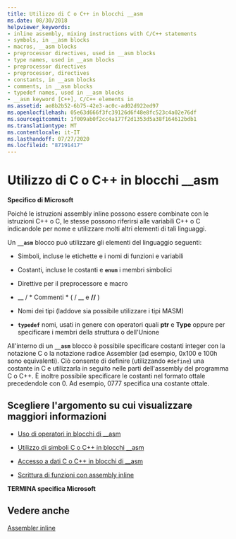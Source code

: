 ```yaml
---
title: Utilizzo di C o C++ in blocchi __asm
ms.date: 08/30/2018
helpviewer_keywords:
- inline assembly, mixing instructions with C/C++ statements
- symbols, in __asm blocks
- macros, __asm blocks
- preprocessor directives, used in __asm blocks
- type names, used in __asm blocks
- preprocessor directives
- preprocessor, directives
- constants, in __asm blocks
- comments, in __asm blocks
- typedef names, used in __asm blocks
- __asm keyword [C++], C/C++ elements in
ms.assetid: ae8b2b52-6b75-42e3-ac0c-ad02d922ed97
ms.openlocfilehash: 05e63d666f3fc39126d6f48e8fc523c4a02e76df
ms.sourcegitcommit: 1f009ab0f2cc4a177f2d1353d5a38f164612bdb1
ms.translationtype: MT
ms.contentlocale: it-IT
ms.lasthandoff: 07/27/2020
ms.locfileid: "87191417"
---
```

# <a name="using-c-or-c-in-__asm-blocks"></a>Utilizzo di C o C++ in blocchi __asm

**Specifico di Microsoft**

Poiché le istruzioni assembly inline possono essere combinate con le istruzioni C++ o C, le stesse possono riferirsi alle variabili C++ o C indicandole per nome e utilizzare molti altri elementi di tali linguaggi.

Un **`__asm`** blocco può utilizzare gli elementi del linguaggio seguenti:

- Simboli, incluse le etichette e i nomi di funzioni e variabili

- Costanti, incluse le costanti e **`enum`** i membri simbolici

- Direttive per il preprocessore e macro

- __ / \* Commenti \* ( / __ e __//__ )

- Nomi dei tipi (laddove sia possibile utilizzare i tipi MASM)

- **`typedef`** nomi, usati in genere con operatori quali **ptr** e **Type** oppure per specificare i membri della struttura o dell'Unione

All'interno di un **`__asm`** blocco è possibile specificare costanti integer con la notazione C o la notazione radice Assembler (ad esempio, 0x100 e 100h sono equivalenti). Ciò consente di definire (utilizzando `#define`) una costante in C e utilizzarla in seguito nelle parti dell'assembly del programma C o C++. È inoltre possibile specificare le costanti nel formato ottale precedendole con 0. Ad esempio, 0777 specifica una costante ottale.

## <a name="what-do-you-want-to-know-more-about"></a>Scegliere l'argomento su cui visualizzare maggiori informazioni

- [Uso di operatori in blocchi di __asm](../../assembler/inline/using-operators-in-asm-blocks.md)

- [Utilizzo di simboli C o C++ in blocchi __asm](../../assembler/inline/using-c-or-cpp-symbols-in-asm-blocks.md)

- [Accesso a dati C o C++ in blocchi di __asm](../../assembler/inline/accessing-c-or-cpp-data-in-asm-blocks.md)

- [Scrittura di funzioni con assembly inline](../../assembler/inline/writing-functions-with-inline-assembly.md)

**TERMINA specifica Microsoft**

## <a name="see-also"></a>Vedere anche

[Assembler inline](../../assembler/inline/inline-assembler.md)<br/>
